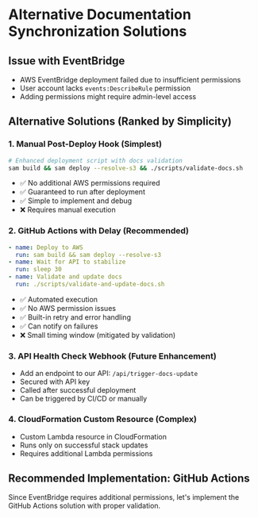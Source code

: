 # Alternative Documentation Synchronization Solutions

## Issue with EventBridge
- AWS EventBridge deployment failed due to insufficient permissions
- User account lacks `events:DescribeRule` permission
- Adding permissions might require admin-level access

## Alternative Solutions (Ranked by Simplicity)

### 1. **Manual Post-Deploy Hook** (Simplest)
```bash
# Enhanced deployment script with docs validation
sam build && sam deploy --resolve-s3 && ./scripts/validate-docs.sh
```
- ✅ No additional AWS permissions required
- ✅ Guaranteed to run after deployment
- ✅ Simple to implement and debug
- ❌ Requires manual execution

### 2. **GitHub Actions with Delay** (Recommended)
```yaml
- name: Deploy to AWS
  run: sam build && sam deploy --resolve-s3
- name: Wait for API to stabilize
  run: sleep 30
- name: Validate and update docs
  run: ./scripts/validate-and-update-docs.sh
```
- ✅ Automated execution
- ✅ No AWS permission issues  
- ✅ Built-in retry and error handling
- ✅ Can notify on failures
- ❌ Small timing window (mitigated by validation)

### 3. **API Health Check Webhook** (Future Enhancement)
- Add an endpoint to our API: `/api/trigger-docs-update`
- Secured with API key
- Called after successful deployment
- Can be triggered by CI/CD or manually

### 4. **CloudFormation Custom Resource** (Complex)
- Custom Lambda resource in CloudFormation
- Runs only on successful stack updates
- Requires additional Lambda permissions

## Recommended Implementation: GitHub Actions

Since EventBridge requires additional permissions, let's implement the GitHub Actions solution with proper validation.